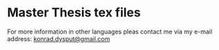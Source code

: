 # Master Thesis tex files

For more information in other languages  pleas contact me via my e-mail address:
konrad.dysput@gmail.com 